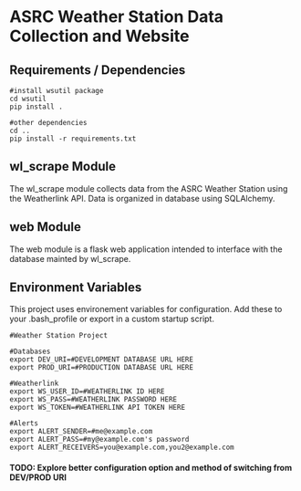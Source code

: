 
# ASRC Weather Station Data Collection and Website

## Requirements / Dependencies
```
#install wsutil package
cd wsutil
pip install . 

#other dependencies
cd ..
pip install -r requirements.txt

```

## wl_scrape Module

The wl_scrape module collects data from the ASRC Weather Station using the Weatherlink API. Data is organized in database using SQLAlchemy. 

## web Module

The web module is a flask web application intended to interface with the database mainted by wl_scrape. 

## Environment Variables

This project uses environement variables for configuration. Add these to your .bash_profile or export in a custom startup script.

```
#Weather Station Project

#Databases
export DEV_URI=#DEVELOPMENT DATABASE URL HERE
export PROD_URI=#PRODUCTION DATABASE URL HERE

#Weatherlink
export WS_USER_ID=#WEATHERLINK ID HERE
export WS_PASS=#WEATHERLINK PASSWORD HERE
export WS_TOKEN=#WEATHERLINK API TOKEN HERE

#Alerts
export ALERT_SENDER=#me@example.com
export ALERT_PASS=#my@example.com's password
export ALERT_RECEIVERS=you@example.com,you2@example.com

```
#### TODO: Explore better configuration option and method of switching from DEV/PROD URI
